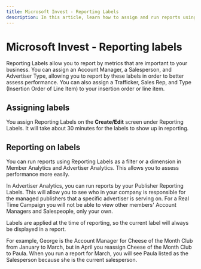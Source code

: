 ```yaml
---
title: Microsoft Invest - Reporting Labels
description: In this article, learn how to assign and run reports using reporting labels as a filter or a dimension in Member Analytics and Advertiser Analytics.
---
```


# Microsoft Invest - Reporting labels

Reporting Labels allow you to report by metrics that are important to your business. You can assign an Account Manager, a Salesperson, and
Advertiser Type, allowing you to report by these labels in order to better assess performance. You can also assign a Trafficker, Sales Rep, and Type (Insertion Order of Line Item) to your insertion order or line item.

## Assigning labels

You assign Reporting Labels on the **Create/Edit** screen under Reporting Labels. It will take about 30 minutes for the labels to show up in reporting.

## Reporting on labels

You can run reports using Reporting Labels as a filter or a dimension in Member Analytics and Advertiser Analytics. This allows you to assess performance more easily.

In Advertiser Analytics, you can run reports by your Publisher Reporting Labels. This will allow you to see who in your company is responsible for the managed publishers that a specific advertiser is serving on. For a Real Time Campaign you will not be able to view other members' Account Managers and Salespeople, only your own.

Labels are applied at the time of reporting, so the current label will always be displayed in a report.

For example, George is the Account Manager for Cheese of the Month Club from January to March, but in April you reassign Cheese of the Month Club to Paula. When you run a report for March, you will see Paula listed as the Salesperson because she is the current salesperson.

